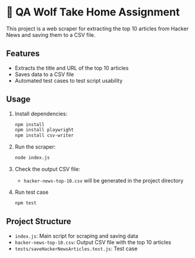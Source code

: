 # 🐺 QA Wolf Take Home Assignment

This project is a web scraper for extracting the top 10 articles from Hacker News and saving them to a CSV file.


## Features

- Extracts the title and URL of the top 10 articles
- Saves data to a CSV file
- Automated test cases to test script usability


## Usage

1. Install dependencies:
    ```sh
    npm install
    npm install playwright
    npm install csv-writer
    ```

2. Run the scraper:
    ```sh
    node index.js
    ```

3. Check the output CSV file:
    - `hacker-news-top-10.csv` will be generated in the project directory

4. Run test case
      ```sh
    npm test
    ```

## Project Structure

- `index.js`: Main script for scraping and saving data
- `hacker-news-top-10.csv`: Output CSV file with the top 10 articles
- `tests/saveHackerNewsArticles.test.js`: Test case

